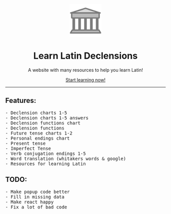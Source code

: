 <div align="center">
  <!-- Logo and Title -->
  <img src="https://raw.githubusercontent.com/cqb13/Learn-Latin-Declensions/master/public/Logo.png" alt="logo" width="20%"/>
  <h1>Learn Latin Declensions</a></h1>
  <p>A website with many resources to help you learn Latin!</p>

[Start learning now!](https://learn-latin.ml/)

</div>

<hr />

<h2>Features:</h2>
<pre>
- Declension charts 1-5
- Declension charts 1-5 answers
- Declension functions chart
- Declension functions
- Future tense charts 1-2
- Personal endings chart
- Present tense 
- Imperfect Tense
- Verb conjugation endings 1-5
- Word translation (whitakers words & google)
- Resources for learning Latin
</pre>
<h2>TODO:</h2>
<pre>
- Make popup code better
- Fill in missing data
- Make react happy
- Fix a lot of bad code
</pre>

